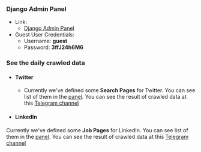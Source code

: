 ### Django Admin Panel

- Link:
    * [Django Admin Panel](https://social.m-gh.com/secret-admin/)
- Guest User Credentials:
    * Username: **guest**
    * Password: **3ffJ24h6M6**


### See the daily crawled data
- #### Twitter
    * Currently we've defined some **Search Pages** for Twitter. You can see list of them in the [panel](https://social.m-gh.com/secret-admin/twitter/searchpage/).
    You can see the result of crawled data at this [Telegram channel](https://t.me/twitter_python)

- #### LinkedIn
Currently we've defined some **Job Pages** for LinkedIn. You can see list of them in the [panel](https://social.m-gh.com/secret-admin/linkedin/jobpage/).
You can see the result of crawled data at this [Telegram channel](https://t.me/twitter_python)